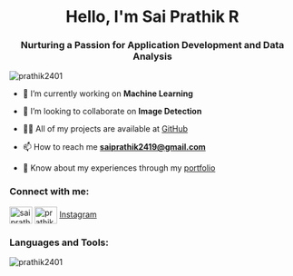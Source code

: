 ﻿<h1 align="center">Hello, I'm Sai Prathik R</h1>
<h3 align="center">Nurturing a Passion for Application Development and Data Analysis</h3>

<p align="left"> <img src="https://komarev.com/ghpvc/?username=prathik2401&label=Profile%20Views&color=2e93ff&style=flat" alt="prathik2401" /> </p>

- 🔭 I’m currently working on **Machine Learning**

- 👯 I’m looking to collaborate on **Image Detection**

- 👨‍💻 All of my projects are available at [GitHub](https://github.com/prathik2401)

- 📫 How to reach me **saiprathik2419@gmail.com**

- 📄 Know about my experiences through my [portfolio](https://portfolio-prathik.netlify.app/)

<h3 align="left">Connect with me:</h3>
<p align="left">
<a href="https://twitter.com/saiprathik2419" target="blank"><img align="center" src="https://upload.wikimedia.org/wikipedia/commons/5/57/X_logo_2023_%28white%29.png" alt="saiprathik2419" height="30" width="40" /></a>
<a href="https://linkedin.com/in/prathik2401" target="blank"><img align="center" src="https://content.linkedin.com/content/dam/me/business/en-us/amp/brand-site/v2/bg/LI-Bug.svg.original.svg" alt="prathik2401" height="30" width="40" /></a>
<a href="https://instagram.com/prathik.24" target="blank">Instagram</a>
</p>

<h3 align="left">Languages and Tools:</h3>
<img align="center" src="https://github-readme-stats.vercel.app/api/top-langs?username=prathik2401&show_icons=true&theme=tokyonight&locale=en&layout=compact" alt="prathik2401" /></p>
